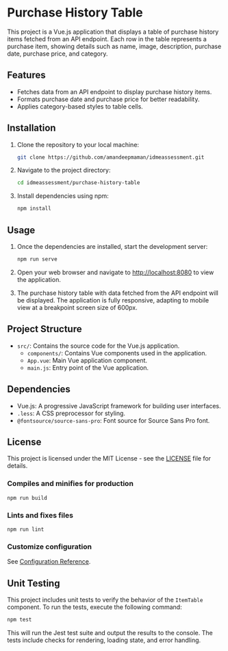 # Purchase History Table

This project is a Vue.js application that displays a table of purchase history items fetched from an API endpoint. Each row in the table represents a purchase item, showing details such as name, image, description, purchase date, purchase price, and category.

## Features

- Fetches data from an API endpoint to display purchase history items.
- Formats purchase date and purchase price for better readability.
- Applies category-based styles to table cells.

## Installation

1. Clone the repository to your local machine:

   ```bash
   git clone https://github.com/amandeepmaman/idmeassessment.git
   ```

2. Navigate to the project directory:

   ```bash
   cd idmeassessment/purchase-history-table
   ```

3. Install dependencies using npm:

   ```bash
   npm install
   ```

## Usage

1. Once the dependencies are installed, start the development server:

   ```bash
   npm run serve
   ```

2. Open your web browser and navigate to [http://localhost:8080](http://localhost:8080) to view the application.

3. The purchase history table with data fetched from the API endpoint will be displayed. The application is fully responsive, adapting to mobile view at a breakpoint screen size of 600px.

## Project Structure

- `src/`: Contains the source code for the Vue.js application.
  - `components/`: Contains Vue components used in the application.
  - `App.vue`: Main Vue application component.
  - `main.js`: Entry point of the Vue application.

## Dependencies

- Vue.js: A progressive JavaScript framework for building user interfaces.
- `.less`: A CSS preprocessor for styling.
- `@fontsource/source-sans-pro`: Font source for Source Sans Pro font.

## License

This project is licensed under the MIT License - see the [LICENSE](LICENSE) file for details.

### Compiles and minifies for production

```
npm run build
```

### Lints and fixes files

```
npm run lint
```

### Customize configuration

See [Configuration Reference](https://cli.vuejs.org/config/).

## Unit Testing

This project includes unit tests to verify the behavior of the `ItemTable` component. To run the tests, execute the following command:

```bash
npm test
```

This will run the Jest test suite and output the results to the console. The tests include checks for rendering, loading state, and error handling.
